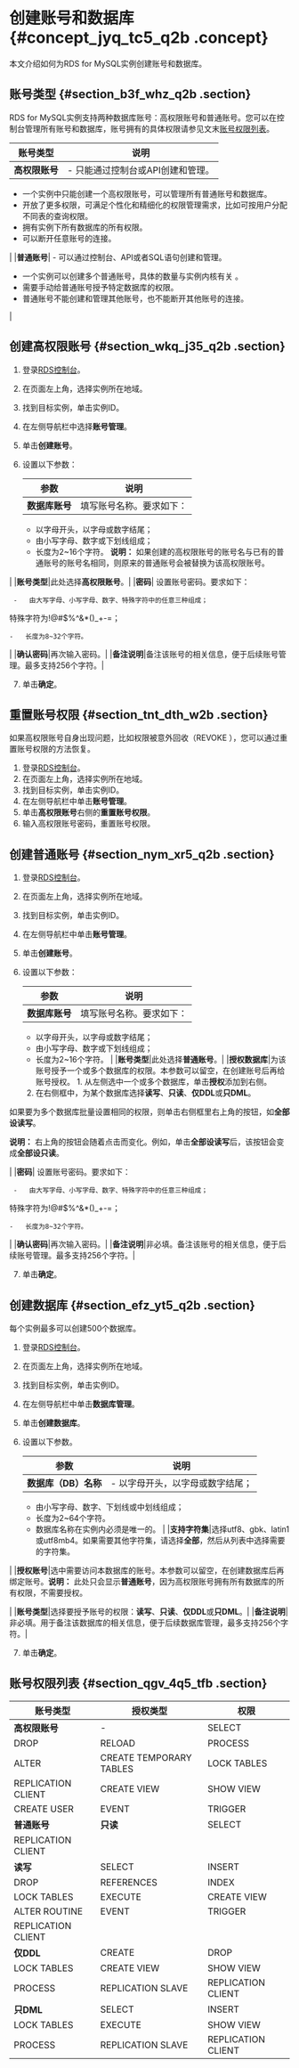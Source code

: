 # 创建账号和数据库 {#concept_jyq_tc5_q2b .concept}

本文介绍如何为RDS for MySQL实例创建账号和数据库。

## 账号类型 {#section_b3f_whz_q2b .section}

RDS for MySQL实例支持两种数据库账号：高权限账号和普通账号。您可以在控制台管理所有账号和数据库，账号拥有的具体权限请参见文末[账号权限列表](#)。

|账号类型|说明|
|----|--|
|**高权限账号**| -   只能通过控制台或API创建和管理。
-   一个实例中只能创建一个高权限账号，可以管理所有普通账号和数据库。
-   开放了更多权限，可满足个性化和精细化的权限管理需求，比如可按用户分配不同表的查询权限。
-   拥有实例下所有数据库的所有权限。
-   可以断开任意账号的连接。

 |
|**普通账号**| -   可以通过控制台、API或者SQL语句创建和管理。
-   一个实例可以创建多个普通账号，具体的数量与实例内核有关 。
-   需要手动给普通账号授予特定数据库的权限。
-   普通账号不能创建和管理其他账号，也不能断开其他账号的连接。

 |

## 创建高权限账号 {#section_wkq_j35_q2b .section}

1.  登录[RDS控制台](https://rdsnext.console.aliyun.com)。
2.  在页面左上角，选择实例所在地域。
3.  找到目标实例，单击实例ID。
4.  在左侧导航栏中选择**账号管理**。
5.  单击**创建账号**。
6.  设置以下参数：

    |参数|说明|
    |--|--|
    |**数据库账号**| 填写账号名称。要求如下：

     -   以字母开头，以字母或数字结尾；
    -   由小写字母、数字或下划线组成；
    -   长度为2~16个字符。
 **说明：** 如果创建的高权限账号的账号名与已有的普通账号的账号名相同，则原来的普通账号会被替换为该高权限账号。

 |
    |**账号类型**|此处选择**高权限账号**。|
    |**密码**| 设置账号密码。要求如下：

     -   由大写字母、小写字母、数字、特殊字符中的任意三种组成；

特殊字符为!@\#$%^&\*\(\)\_+-=；

    -   长度为8~32个字符。

 |
    |**确认密码**|再次输入密码。|
    |**备注说明**|备注该账号的相关信息，便于后续账号管理。最多支持256个字符。|

7.  单击**确定**。

## 重置账号权限 {#section_tnt_dth_w2b .section}

如果高权限账号自身出现问题，比如权限被意外回收（REVOKE ），您可以通过重置账号权限的方法恢复。

1.  登录[RDS控制台](https://rdsnext.console.aliyun.com)。
2.  在页面左上角，选择实例所在地域。
3.  找到目标实例，单击实例ID。
4.  在左侧导航栏中单击**账号管理**。
5.  单击**高权限账号**右侧的**重置账号权限**。
6.  输入高权限账号密码，重置账号权限。

## 创建普通账号 {#section_nym_xr5_q2b .section}

1.  登录[RDS控制台](https://rdsnext.console.aliyun.com)。
2.  在页面左上角，选择实例所在地域。
3.  找到目标实例，单击实例ID。
4.  在左侧导航栏中单击**账号管理**。
5.  单击**创建账号**。
6.  设置以下参数：

    |参数|说明|
    |--|--|
    |**数据库账号**| 填写账号名称。要求如下：

     -   以字母开头，以字母或数字结尾；
    -   由小写字母、数字或下划线组成；
    -   长度为2~16个字符。
 |
    |**账号类型**|此处选择**普通账号**。|
    |**授权数据库**|为该账号授予一个或多个数据库的权限。本参数可以留空，在创建账号后再给账号授权。    1.  从左侧选中一个或多个数据库，单击**授权**添加到右侧。
    2.  在右侧框中，为某个数据库选择**读写**、**只读**、**仅DDL**或**只DML**。

如果要为多个数据库批量设置相同的权限，则单击右侧框里右上角的按钮，如**全部设读写**。

**说明：** 右上角的按钮会随着点击而变化。例如，单击**全部设读写**后，该按钮会变成**全部设只读**。

|
    |**密码**| 设置账号密码。要求如下：

     -   由大写字母、小写字母、数字、特殊字符中的任意三种组成；

特殊字符为!@\#$%^&\*\(\)\_+-=；

    -   长度为8~32个字符。
 |
    |**确认密码**|再次输入密码。|
    |**备注说明**|非必填。备注该账号的相关信息，便于后续账号管理。最多支持256个字符。|

7.  单击**确定**。

## 创建数据库 {#section_efz_yt5_q2b .section}

每个实例最多可以创建500个数据库。

1.  登录[RDS控制台](https://rdsnext.console.aliyun.com)。
2.  在页面左上角，选择实例所在地域。
3.  找到目标实例，单击实例ID。
4.  在左侧导航栏中单击**数据库管理**。
5.  单击**创建数据库**。
6.  设置以下参数。

    |参数|说明|
    |--|--|
    |**数据库（DB）名称**|     -   以字母开头，以字母或数字结尾；
    -   由小写字母、数字、下划线或中划线组成；
    -   长度为2~64个字符。
    -   数据库名称在实例内必须是唯一的。
 |
    |**支持字符集**|选择utf8、gbk、latin1或utf8mb4。如果需要其他字符集，请选择**全部**，然后从列表中选择需要的字符集。

|
    |**授权账号**|选中需要访问本数据库的账号。本参数可以留空，在创建数据库后再绑定账号。**说明：** 此处只会显示**普通账号**，因为高权限账号拥有所有数据库的所有权限，不需要授权。

|
    |**账号类型**|选择要授予账号的权限：**读写**、**只读**、**仅DDL**或**只DML**。|
    |**备注说明**|非必填。用于备注该数据库的相关信息，便于后续数据库管理，最多支持256个字符。|

7.  单击**确定**。

## 账号权限列表 {#section_qgv_4q5_tfb .section}

|账号类型|授权类型|权限|
|----|----|--|
|**高权限账号**|-|SELECT|INSERT|UPDATE|DELETE|CREATE|
|DROP|RELOAD|PROCESS|REFERENCES|INDEX|
|ALTER|CREATE TEMPORARY TABLES|LOCK TABLES|EXECUTE|REPLICATION SLAVE|
|REPLICATION CLIENT|CREATE VIEW|SHOW VIEW|CREATE ROUTINE|ALTER ROUTINE|
|CREATE USER|EVENT|TRIGGER| | |
|**普通账号**|**只读**|SELECT|LOCK TABLES|SHOW VIEW|PROCESS|REPLICATION SLAVE|
|REPLICATION CLIENT| | | | |
|**读写**|SELECT|INSERT|UPDATE|DELETE|CREATE|
|DROP|REFERENCES|INDEX|ALTER|CREATE TEMPORARY TABLES|
|LOCK TABLES|EXECUTE|CREATE VIEW|SHOW VIEW|CREATE ROUTINE|
|ALTER ROUTINE|EVENT|TRIGGER|PROCESS|REPLICATION SLAVE|
|REPLICATION CLIENT| | | | |
|**仅DDL**|CREATE|DROP|INDEX|ALTER|CREATE TEMPORARY TABLES|
|LOCK TABLES|CREATE VIEW|SHOW VIEW|CREATE ROUTINE|ALTER ROUTINE|
|PROCESS|REPLICATION SLAVE|REPLICATION CLIENT| | |
|**只DML**|SELECT|INSERT|UPDATE|DELETE|CREATE TEMPORARY TABLES|
|LOCK TABLES|EXECUTE|SHOW VIEW|EVENT|TRIGGER|
|PROCESS|REPLICATION SLAVE|REPLICATION CLIENT| | |


